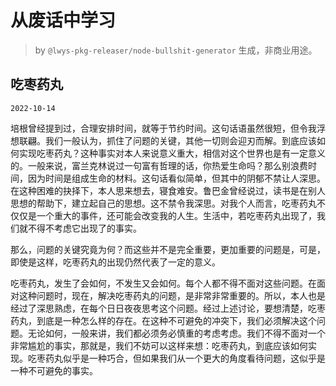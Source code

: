 # 从废话中学习

> by `@lwys-pkg-releaser/node-bullshit-generator` 生成，非商业用途。

## 吃枣药丸

`2022-10-14`

培根曾经提到过，合理安排时间，就等于节约时间。这句话语虽然很短，但令我浮想联翩。我们一般认为，抓住了问题的关键，其他一切则会迎刃而解。到底应该如何实现吃枣药丸？这种事实对本人来说意义重大，相信对这个世界也是有一定意义的。一般来说，富兰克林说过一句富有哲理的话，你热爱生命吗？那么别浪费时间，因为时间是组成生命的材料。这句话看似简单，但其中的阴郁不禁让人深思。在这种困难的抉择下，本人思来想去，寝食难安。鲁巴金曾经说过，读书是在别人思想的帮助下，建立起自己的思想。这不禁令我深思。对我个人而言，吃枣药丸不仅仅是一个重大的事件，还可能会改变我的人生。生活中，若吃枣药丸出现了，我们就不得不考虑它出现了的事实。

那么，问题的关键究竟为何？而这些并不是完全重要，更加重要的问题是，可是，即使是这样，吃枣药丸的出现仍然代表了一定的意义。

吃枣药丸，发生了会如何，不发生又会如何。每个人都不得不面对这些问题。在面对这种问题时，现在，解决吃枣药丸的问题，是非常非常重要的。所以，本人也是经过了深思熟虑，在每个日日夜夜思考这个问题。经过上述讨论，要想清楚，吃枣药丸，到底是一种怎么样的存在。在这种不可避免的冲突下，我们必须解决这个问题。无论如何，一般来讲，我们都必须务必慎重的考虑考虑。我们不得不面对一个非常尴尬的事实，那就是，我们不妨可以这样来想：吃枣药丸，到底应该如何实现。吃枣药丸似乎是一种巧合，但如果我们从一个更大的角度看待问题，这似乎是一种不可避免的事实。